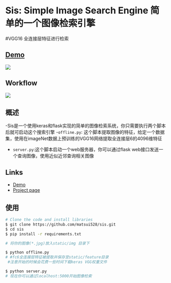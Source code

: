 # Sis: Simple Image Search Engine   简单的一个图像检索引擎
#VGG16 全连接层特征进行检索

## [Demo](http://www.simple-image-search.xyz/)
![](http://yusukematsui.me/project/sis/img/screencapture2.jpg)

## Workflow
![](http://yusukematsui.me/project/sis/img/overview.jpg)

## 概述
-Sis是一个使用keras和flask实现的简单的图像检索系统，你只需要执行两个脚本后就可启动这个搜索引擎
-`offline.py`:  这个脚本提取图像的特征，给定一个数据集，使用在imageNet数据上预训练的VGG16网络提取全连接层6的4096维特征
- `server.py`:这个脚本启动一个web服务器，你可以通过flask web接口发送一个查询图像，使用近似近邻查询相关图像


## Links
- [Demo](http://www.simple-image-search.xyz/)
- [Project page](http://yusukematsui.me/project/sis/sis.html)

## 使用
```bash
# Clone the code and install libraries
$ git clone https://github.com/matsui528/sis.git
$ cd sis
$ pip install -r requirements.txt

# 将你的图像(*.jpg)放入static/img 目录下

$ python offline.py
# #fc6全连接层特征被提取并保存至static/feature目录
 #注意开始的时候会花费一些时间下载keras VGG权重文件

$ python server.py
# 现在你可以通过localhost:5000开始图像检索
```
